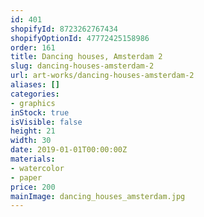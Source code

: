 ```yaml
---
id: 401
shopifyId: 8723262767434
shopifyOptionId: 47772425158986
order: 161
title: Dancing houses, Amsterdam 2
slug: dancing-houses-amsterdam-2
url: art-works/dancing-houses-amsterdam-2
aliases: []
categories:
- graphics
inStock: true
isVisible: false
height: 21
width: 30
date: 2019-01-01T00:00:00Z
materials:
- watercolor
- paper
price: 200
mainImage: dancing_houses_amsterdam.jpg
---
```

